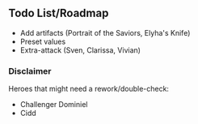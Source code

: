 ## Todo List/Roadmap

- Add artifacts (Portrait of the Saviors, Elyha's Knife)
- Preset values
- Extra-attack (Sven, Clarissa, Vivian)

### Disclaimer

Heroes that might need a rework/double-check:
- Challenger Dominiel
- Cidd